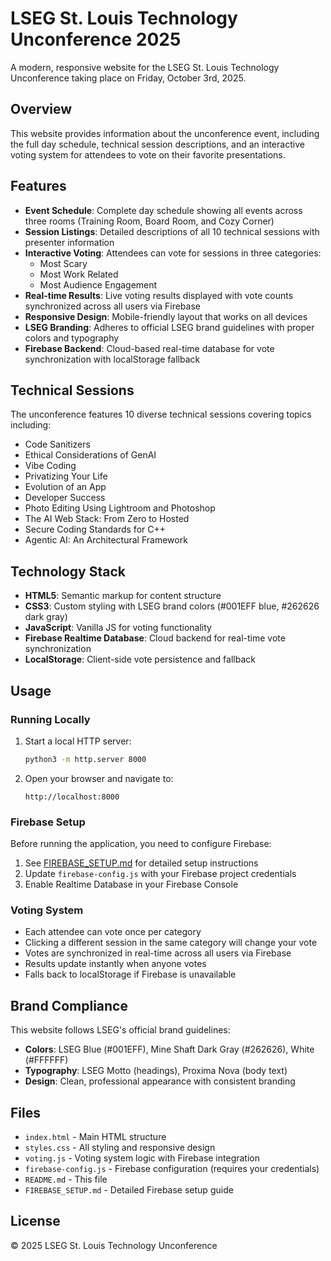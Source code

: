 # LSEG St. Louis Technology Unconference 2025

A modern, responsive website for the LSEG St. Louis Technology Unconference taking place on Friday, October 3rd, 2025.

## Overview

This website provides information about the unconference event, including the full day schedule, technical session descriptions, and an interactive voting system for attendees to vote on their favorite presentations.

## Features

- **Event Schedule**: Complete day schedule showing all events across three rooms (Training Room, Board Room, and Cozy Corner)
- **Session Listings**: Detailed descriptions of all 10 technical sessions with presenter information
- **Interactive Voting**: Attendees can vote for sessions in three categories:
  - Most Scary
  - Most Work Related
  - Most Audience Engagement
- **Real-time Results**: Live voting results displayed with vote counts synchronized across all users via Firebase
- **Responsive Design**: Mobile-friendly layout that works on all devices
- **LSEG Branding**: Adheres to official LSEG brand guidelines with proper colors and typography
- **Firebase Backend**: Cloud-based real-time database for vote synchronization with localStorage fallback

## Technical Sessions

The unconference features 10 diverse technical sessions covering topics including:
- Code Sanitizers
- Ethical Considerations of GenAI
- Vibe Coding
- Privatizing Your Life
- Evolution of an App
- Developer Success
- Photo Editing Using Lightroom and Photoshop
- The AI Web Stack: From Zero to Hosted
- Secure Coding Standards for C++
- Agentic AI: An Architectural Framework

## Technology Stack

- **HTML5**: Semantic markup for content structure
- **CSS3**: Custom styling with LSEG brand colors (#001EFF blue, #262626 dark gray)
- **JavaScript**: Vanilla JS for voting functionality
- **Firebase Realtime Database**: Cloud backend for real-time vote synchronization
- **LocalStorage**: Client-side vote persistence and fallback

## Usage

### Running Locally

1. Start a local HTTP server:
   ```bash
   python3 -m http.server 8000
   ```

2. Open your browser and navigate to:
   ```
   http://localhost:8000
   ```

### Firebase Setup

Before running the application, you need to configure Firebase:

1. See [FIREBASE_SETUP.md](FIREBASE_SETUP.md) for detailed setup instructions
2. Update `firebase-config.js` with your Firebase project credentials
3. Enable Realtime Database in your Firebase Console

### Voting System

- Each attendee can vote once per category
- Clicking a different session in the same category will change your vote
- Votes are synchronized in real-time across all users via Firebase
- Results update instantly when anyone votes
- Falls back to localStorage if Firebase is unavailable

## Brand Compliance

This website follows LSEG's official brand guidelines:
- **Colors**: LSEG Blue (#001EFF), Mine Shaft Dark Gray (#262626), White (#FFFFFF)
- **Typography**: LSEG Motto (headings), Proxima Nova (body text)
- **Design**: Clean, professional appearance with consistent branding

## Files

- `index.html` - Main HTML structure
- `styles.css` - All styling and responsive design
- `voting.js` - Voting system logic with Firebase integration
- `firebase-config.js` - Firebase configuration (requires your credentials)
- `README.md` - This file
- `FIREBASE_SETUP.md` - Detailed Firebase setup guide

## License

© 2025 LSEG St. Louis Technology Unconference
